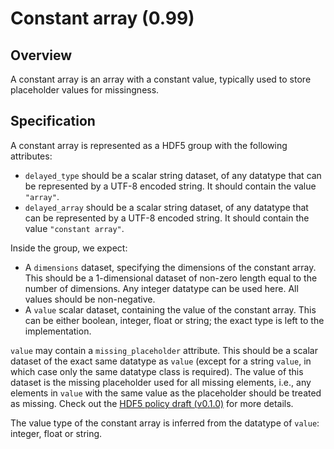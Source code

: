 

# Constant array (0.99)

## Overview

A constant array is an array with a constant value, typically used to store placeholder values for missingness.

## Specification

A constant array is represented as a HDF5 group with the following attributes:

- `delayed_type` should be a scalar string dataset, of any datatype that can be represented by a UTF-8 encoded string.
  It should contain the value `"array"`.
- `delayed_array` should be a scalar string dataset, of any datatype that can be represented by a UTF-8 encoded string.
  It should contain the value `"constant array"`.

Inside the group, we expect:

- A `dimensions` dataset, specifying the dimensions of the constant array.
  This should be a 1-dimensional dataset of non-zero length equal to the number of dimensions.
  Any integer datatype can be used here.
  All values should be non-negative.
- A `value` scalar dataset, containing the value of the constant array.
  This can be either boolean, integer, float or string; the exact type is left to the implementation.

`value` may contain a `missing_placeholder` attribute.
This should be a scalar dataset of the exact same datatype as `value` (except for a string ` value `, in which case only the same datatype class is required).
The value of this dataset is the missing placeholder used for all missing elements,
i.e., any elements in `value` with the same value as the placeholder should be treated as missing.
Check out the [HDF5 policy draft (v0.1.0)](https://github.com/ArtifactDB/Bioc-HDF5-policy/tree/v0.1.0) for more details.

The value type of the constant array is inferred from the datatype of `value`: integer, float or string.
